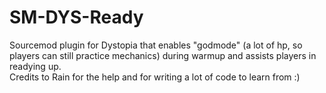 # SM-DYS-Ready
Sourcemod plugin for Dystopia that enables "godmode" (a lot of hp, so players can still practice mechanics) during warmup and assists players in readying up.  
Credits to Rain for the help and for writing a lot of code to learn from :)
